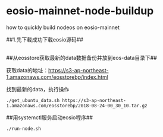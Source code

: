 # eosio-mainnet-node-buildup
how to quickly build nodeos on eosio-mainnet

##1.先下载成功下载eosio源码##


##

##从eosstore获取最新的data数据备份并放到eos-data目录下##

获取data的地址：https://s3-ap-northeast-1.amazonaws.com/eosstorebp/index.html

找到最新的data，执行操作
```
./get_ubuntu_data.sh https://s3-ap-northeast-1.amazonaws.com/eosstorebp/2018-08-24-00_30_10.tar.gz
```

##用systemctl服务启动eosio程序##
```
./run-node.sh
```


